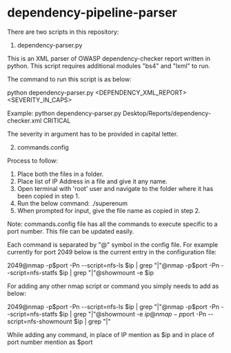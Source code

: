 # dependency-pipeline-parser
There are two scripts in this repository:

1. dependency-parser.py

This is an XML parser of OWASP dependency-checker report written in python. This script requires additional modules "bs4" and "lxml" to run.

The command to run this script is as below:

python dependency-parser.py <DEPENDENCY_XML_REPORT> <SEVERITY_IN_CAPS>

Example: python dependency-parser.py Desktop/Reports/dependency-checker.xml CRITICAL

The severity in argument has to be provided in capital letter.


2. commands.config

Process to follow:
1. Place both the files in a folder.
2. Place list of IP Address in a file and give it any name.
3. Open terminal with 'root' user and navigate to the folder where it has been copied in step 1.
4. Run the below command:
./superenum
5. When prompted for input, give the file name as copied in step 2.

Note:
commands.config file has all the commands to execute specific to a port number. This file can be updated easily.

Each command is separated by "@" symbol in the config file. For example currently for port 2049 below is the current entry in the configuration file:

2049@nmap -p$port -Pn --script=nfs-ls $ip | grep "|"@nmap -p$port -Pn --script=nfs-statfs $ip | grep "|"@showmount -e $ip

For adding any other nmap script or command you simply needs to add as below:

2049@nmap -p$port -Pn --script=nfs-ls $ip | grep "|"@nmap -p$port -Pn --script=nfs-statfs $ip | grep "|"@showmount -e $ip@nmap -p$port -Pn --script=nfs-showmount $ip | grep "|" 

While adding any command, in place of IP mention as $ip and in place of port number mention as $port
